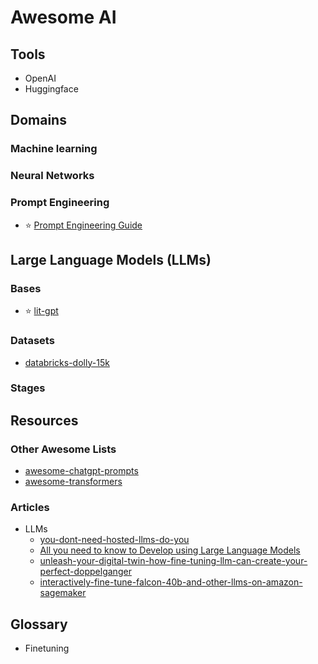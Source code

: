 # Awesome AI


<!-- ------------------------------------------------ -->
## Tools

- OpenAI
- Huggingface

<!-- ------------------------------------------------ -->
## Domains

### Machine learning
### Neural Networks
### Prompt Engineering

- ⭐ [Prompt Engineering Guide](https://www.promptingguide.ai/)



<!-- ------------------------------------------------ -->
## Large Language Models (LLMs)

### Bases

- :star: [lit-gpt](https://github.com/Lightning-AI/lit-gpt/tree/main)

### Datasets

- [databricks-dolly-15k](https://huggingface.co/datasets/databricks/databricks-dolly-15k)

### Stages

<!-- ------------------------------------------------ -->
## Resources

### Other Awesome Lists

- [awesome-chatgpt-prompts](https://github.com/f/awesome-chatgpt-prompts)
- [awesome-transformers](https://github.com/huggingface/transformers/blob/main/awesome-transformers.md#L0-L1)

### Articles

- LLMs
    - [you-dont-need-hosted-llms-do-you](https://betterprogramming.pub/you-dont-need-hosted-llms-do-you-1160b2520526)
    - [All you need to know to Develop using Large Language Models](https://towardsdatascience.com/all-you-need-to-know-to-develop-using-large-language-models-5c45708156bc)
    - [unleash-your-digital-twin-how-fine-tuning-llm-can-create-your-perfect-doppelganger](https://betterprogramming.pub/unleash-your-digital-twin-how-fine-tuning-llm-can-create-your-perfect-doppelganger-b5913e7dda2e)
    - [interactively-fine-tune-falcon-40b-and-other-llms-on-amazon-sagemaker](https://aws.amazon.com/ru/blogs/machine-learning/interactively-fine-tune-falcon-40b-and-other-llms-on-amazon-sagemaker-studio-notebooks-using-qlora/)


<!-- ------------------------------------------------ -->
## Glossary

- Finetuning


